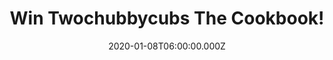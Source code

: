 ---
campaign-uuid: "c-20d36b20-0388-4c5c-b0ae-c491efbdad77"
type: "Competition"
category: "Music"
date: "2020-01-08T06:00:00.000Z"
end-date: "2020-03-08T23:59:00.000Z"
disable-form: false
is_promoted: false
has_entry_page: true
title: "Win Twochubbycubs The Cookbook!"
competition-description: "<p>We have on our hands the delicious debut cookbook from\
  \ duo behind one of the UK's most popular slimming blogs: TWOCHUBBYCUBS, by James\
  \ and Paul Anderson. With 100 amazing, healthy recipes, all elegantly presented\
  \ and beautifully photographed and each sprinkled with a mini-blog of total nonsense.</p>\n\
  <p>Click below and it could be yours!</p>\n"
hero-header: "Win Twochubbycubs The Cookbook!"
terms-confirmation: "N/A"
banner-img: "https://assets.expresslyapp.com/asset-10af0514-0f30-4663-b4e1-4053b1e6f8ab.jpg"
logo-left-href: "https://club.expressly.io"
logo-left-image: "https://assets.expresslyapp.com/asset-81c8e299-0d89-4f3b-8e0b-895c699ae2d9.jpg"
logo-left-title: "Expressly club"
bg-image-hero: "https://assets.expresslyapp.com/asset-7b0e389f-3ee6-46f2-bb8d-c3a0fc43e8d0.jpg"
bg-image-first: "https://assets.expresslyapp.com/asset-48879ab1-168e-4a5d-a7b1-a0640de52660.jpg"
section1-content: "<p>The must-have cookbook from slimming bloggers James and Paul\
  \ Anderson: The Twochubbycubs; with 100 delicious, healthy recipes to enjoy. Enter\
  \ below for a chance to win it now and get ready to prepare delicious dishes now!</p>\n"
entry-title: "Win Twochubbycubs The Cookbook!"
entry-content: "<p>Enter the draw to win Twochubbycubs The Cookbook by completing\
  \ the form below before 23:59 on the 8th of March 2020.</p>\n"
has-winner: false
prize-description: "The Twochubbycubs The Cookbook!"
special-conditions: "Multiple entries are allowed up to one every day."
country-restrictions:
- "GB"
---